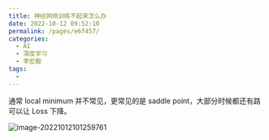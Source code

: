 ```yaml
---
title: 神经网络训练不起来怎么办
date: 2022-10-12 09:52:10
permalink: /pages/e6f457/
categories:
  - AI
  - 深度学习
  - 李宏毅
tags:
  - 
---
```







通常 local minimum 并不常见，更常见的是 saddle point，大部分时候都还有路可以让 Loss 下降。

![image-20221012101259761](C:\Users\Nrich\AppData\Roaming\Typora\typora-user-images\image-20221012101259761.png)